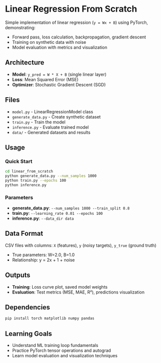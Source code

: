 # Linear Regression From Scratch

Simple implementation of linear regression (`y = Wx + B`) using PyTorch, demonstrating:
- Forward pass, loss calculation, backpropagation, gradient descent
- Training on synthetic data with noise
- Model evaluation with metrics and visualization

## Architecture
- **Model**: `y_pred = W * X + B` (single linear layer)  
- **Loss**: Mean Squared Error (MSE)
- **Optimizer**: Stochastic Gradient Descent (SGD)

## Files
- `model.py` - LinearRegressionModel class
- `generate_data.py` - Create synthetic dataset
- `train.py` - Train the model  
- `inference.py` - Evaluate trained model
- `data/` - Generated datasets and results

## Usage

### Quick Start
```bash
cd linear_from_scratch
python generate_data.py --num_samples 1000
python train.py --epochs 100
python inference.py
```

### Parameters
- **generate_data.py**: `--num_samples 1000 --train_split 0.8`
- **train.py**: `--learning_rate 0.01 --epochs 100`
- **inference.py**: `--data_dir data`

## Data Format
CSV files with columns: `X` (features), `y` (noisy targets), `y_true` (ground truth)
- True parameters: W=2.0, B=1.0
- Relationship: y = 2x + 1 + noise

## Outputs
- **Training**: Loss curve plot, saved model weights
- **Evaluation**: Test metrics (MSE, MAE, R²), predictions visualization

## Dependencies
```bash
pip install torch matplotlib numpy pandas
```

## Learning Goals
- Understand ML training loop fundamentals
- Practice PyTorch tensor operations and autograd
- Learn model evaluation and visualization techniques